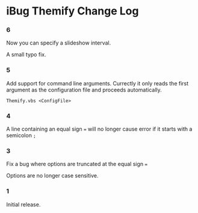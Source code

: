 # iBug Themify Change Log

### 6

Now you can specify a slideshow interval.

A small typo fix.

### 5

Add support for command line arguments. Currectly it only reads the first argument as the configuration file and proceeds automatically.

```
Themify.vbs <ConfigFile>
```

### 4

A line containing an equal sign `=` will no longer cause error if it starts with a semicolon `;`

### 3

Fix a bug where options are truncated at the equal sign `=`

Options are no longer case sensitive.

### 1

Initial release.